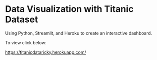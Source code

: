 # Data Visualization with Titanic Dataset

Using Python, Streamlit, and Heroku to create an interactive dashboard.

To view click below:

https://titanicdataricky.herokuapp.com/
